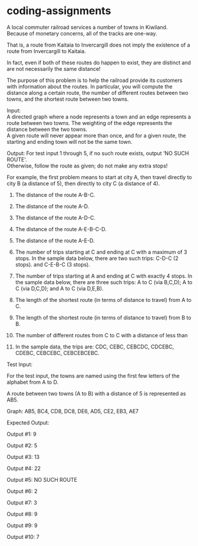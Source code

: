 # coding-assignments

A local commuter railroad services a number of towns in
Kiwiland.  
Because of monetary concerns, all of the tracks are one-way.


That is, a route from Kaitaia to Invercargill does not imply the existence 
of a route from Invercargill to Kaitaia.

In fact, even if both of these 
routes do happen to exist, they are distinct and are not necessarily the
 same distance!

 

The purpose of this problem is to help the railroad provide its customers
 with information about the routes.  In particular, you will compute the 
distance along a certain route, the number of different routes between two 
towns, and the shortest route between two towns.




Input:  
A directed graph where a node represents a town and an edge
 represents a route between two towns.  The weighting of the edge represents
 the distance between the two towns.  
A given route will never appear more 
than once, and for a given route, the starting and ending town will not be
 the same town.



Output: 
For test input 1 through 5, if no such route exists, output 'NO
 SUCH ROUTE'.  
Otherwise, follow the route as given; do not make any extra
 stops!  

For example, the first problem means to start at city A, then 
travel directly to city B (a distance of 5), then directly to city C (a
 distance of 4).



1. The distance of the route A-B-C.

2. The distance of the route A-D.

3. The distance of the route A-D-C.

4. The distance of the route A-E-B-C-D.

5. The distance of the route A-E-D.


6. The number of trips starting at C and ending at C with a maximum of 3 
stops.  In the sample data below, there are two such trips: C-D-C (2 
stops). and C-E-B-C (3 stops).


7. The number of trips starting at A and ending at C with exactly 4 stops. 
In the sample data below, there are three such trips: 
A to C (via B,C,D); 
A 
to C (via D,C,D); and 
A to C (via D,E,B).


8. The length of the shortest route (in terms of distance to travel) from A 
to C.

9. The length of the shortest route (in terms of distance to travel) from B 
to B.

10. The number of different routes from C to C with a distance of less than
 30.  In the sample data, the trips are: CDC, CEBC, CEBCDC, CDCEBC, CDEBC,
CEBCEBC, CEBCEBCEBC.



Test Input: 

For the test input, the towns are named using the first few letters of the
 alphabet from A to D.  

A route between two towns (A to B) with a distance 
of 5 is represented as AB5.



Graph: AB5, BC4, CD8, DC8, DE6, AD5, CE2, EB3, AE7



Expected Output:


Output #1: 9

Output #2: 5

Output #3: 13

Output #4: 22

Output #5: NO SUCH ROUTE

Output #6: 2

Output #7: 3

Output #8: 9

Output #9: 9

Output #10: 7
